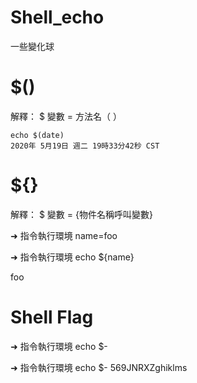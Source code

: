 # Shell_echo
一些變化球


# $()

解釋： $ 變數 = 方法名（ ）

    echo $(date)
    2020年 5月19日 週二 19時33分42秒 CST

# ${}

解釋： $ 變數 = {物件名稱呼叫變數}

➜   指令執行環境 name=foo
  
➜ 指令執行環境 echo ${name}

foo

# Shell Flag

➜  指令執行環境 echo $-


➜  指令執行環境 echo $-
569JNRXZghiklms

